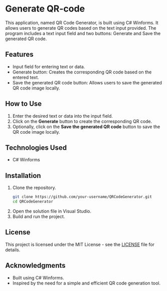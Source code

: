 # Generate QR-code

This application, named QR Code Generator, is built using C# Winforms. It allows users to generate QR codes based on the text input provided. The program includes a text input field and two buttons: Generate and Save the generated QR code.

## Features

- Input field for entering text or data.
- Generate button: Creates the corresponding QR code based on the entered text.
- Save the generated QR code button: Allows users to save the generated QR code image locally.

## How to Use

1. Enter the desired text or data into the input field.
2. Click on the **Generate** button to create the corresponding QR code.
3. Optionally, click on the **Save the generated QR code** button to save the QR code image locally.

## Technologies Used

- C# Winforms

## Installation

1. Clone the repository.
    ```bash
    git clone https://github.com/your-username/QRCodeGenerator.git
    cd QRCodeGenerator
    ```
2. Open the solution file in Visual Studio.
3. Build and run the project.

## License

This project is licensed under the MIT License - see the [LICENSE](LICENSE) file for details.

## Acknowledgments

- Built using C# Winforms.
- Inspired by the need for a simple and efficient QR code generation tool.

